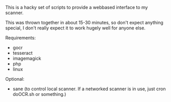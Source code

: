 This is a hacky set of scripts to provide a webbased interface to my scanner.

This was thrown together in about 15-30 minutes, so don't expect anything special, I don't really expect it to work hugely well for anyone else.

Requirements:

- gocr
- tesseract
- imagemagick
- php
- linux

Optional:
- sane (to control local scanner. If a networked scanner is in use, just cron doOCR.sh or something.)